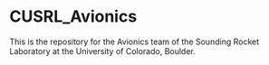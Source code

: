 # CUSRL_Avionics

This is the repository for the Avionics team of the Sounding Rocket Laboratory at the University of Colorado, Boulder. 
